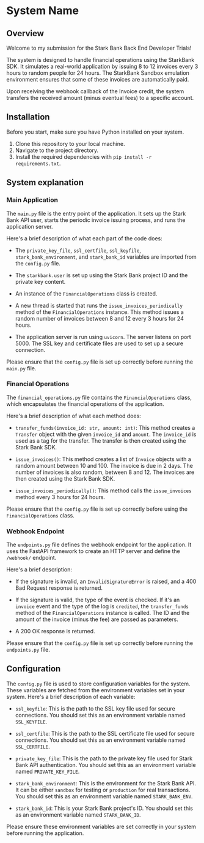 # System Name

## Overview

Welcome to my submission for the Stark Bank Back End Developer Trials!

The system is designed to handle financial operations using the StarkBank SDK. It simulates a real-world application by issuing 8 to 12 invoices every 3 hours to random people for 24 hours. The StarkBank Sandbox emulation environment ensures that some of these invoices are automatically paid.

Upon receiving the webhook callback of the Invoice credit, the system transfers the received amount (minus eventual fees) to a specific account.


## Installation

Before you start, make sure you have Python installed on your system.

1. Clone this repository to your local machine.
2. Navigate to the project directory.
3. Install the required dependencies with `pip install -r requirements.txt`.

## System explanation

### Main Application

The `main.py` file is the entry point of the application. It sets up the Stark Bank API user, starts the periodic invoice issuing process, and runs the application server.

Here's a brief description of what each part of the code does:

- The `private_key_file`, `ssl_certfile`, `ssl_keyfile`, `stark_bank_environment`, and `stark_bank_id` variables are imported from the `config.py` file.

- The `starkbank.user` is set up using the Stark Bank project ID and the private key content.

- An instance of the `FinancialOperations` class is created.

- A new thread is started that runs the `issue_invoices_periodically` method of the `FinancialOperations` instance. This method issues a random number of invoices between 8 and 12 every 3 hours for 24 hours.

- The application server is run using `uvicorn`. The server listens on port 5000. The SSL key and certificate files are used to set up a secure connection.

Please ensure that the `config.py` file is set up correctly before running the `main.py` file.

### Financial Operations

The `financial_operations.py` file contains the `FinancialOperations` class, which encapsulates the financial operations of the application.

Here's a brief description of what each method does:

- `transfer_funds(invoice_id: str, amount: int)`: This method creates a `Transfer` object with the given `invoice_id` and `amount`. The `invoice_id` is used as a tag for the transfer. The transfer is then created using the Stark Bank SDK.

- `issue_invoices()`: This method creates a list of `Invoice` objects with a random amount between 10 and 100. The invoice is due in 2 days. The number of invoices is also random, between 8 and 12. The invoices are then created using the Stark Bank SDK.

- `issue_invoices_periodically()`: This method calls the `issue_invoices` method every 3 hours for 24 hours.

Please ensure that the `config.py` file is set up correctly before using the `FinancialOperations` class.

### Webhook Endpoint

The `endpoints.py` file defines the webhook endpoint for the application. It uses the FastAPI framework to create an HTTP server and define the `/webhook/` endpoint.

Here's a brief description:

- If the signature is invalid, an `InvalidSignatureError` is raised, and a 400 Bad Request response is returned.

- If the signature is valid, the type of the event is checked. If it's an `invoice` event and the type of the log is `credited`, the `transfer_funds` method of the `FinancialOperations` instance is called. The ID and the amount of the invoice (minus the fee) are passed as parameters.

- A 200 OK response is returned.

Please ensure that the `config.py` file is set up correctly before running the `endpoints.py` file.

## Configuration

The `config.py` file is used to store configuration variables for the system. These variables are fetched from the environment variables set in your system. Here's a brief description of each variable:

- `ssl_keyfile`: This is the path to the SSL key file used for secure connections. You should set this as an environment variable named `SSL_KEYFILE`.

- `ssl_certfile`: This is the path to the SSL certificate file used for secure connections. You should set this as an environment variable named `SSL_CERTFILE`.

- `private_key_file`: This is the path to the private key file used for Stark Bank API authentication. You should set this as an environment variable named `PRIVATE_KEY_FILE`.

- `stark_bank_environment`: This is the environment for the Stark Bank API. It can be either `sandbox` for testing or `production` for real transactions. You should set this as an environment variable named `STARK_BANK_ENV`.

- `stark_bank_id`: This is your Stark Bank project's ID. You should set this as an environment variable named `STARK_BANK_ID`.

Please ensure these environment variables are set correctly in your system before running the application.

